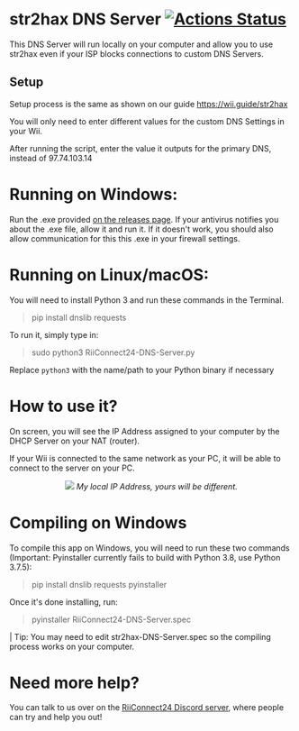 str2hax DNS Server [![Actions Status](https://github.com/urmum-69/strhax-DNS-Server/workflows/Build/badge.svg)](https://github.com/urmum-69/str2hax-DNS-Server/actions)
===

This DNS Server will run locally on your computer and allow you to use str2hax even if your ISP blocks connections to custom DNS Servers.

## Setup

Setup process is the same as shown on our guide
https://wii.guide/str2hax

You will only need to enter different values for the custom DNS Settings in your Wii.

After running the script, enter the value it outputs for the primary DNS, instead of 97.74.103.14


# Running on Windows:

Run the .exe provided [on the releases page](https://github.com/urmum-69/str2hax-DNS-Server/releases). If your antivirus notifies you about the .exe file, allow it and run it. If it doesn't work, you should also allow communication for this this .exe in your firewall settings.

# Running on Linux/macOS:

You will need to install Python 3 and run these commands in the Terminal.

> pip install dnslib requests

To run it, simply type in:

> sudo python3 RiiConnect24-DNS-Server.py

Replace `python3` with the name/path to your Python binary if necessary

# How to use it?

On screen, you will see the IP Address assigned to your computer by the DHCP Server on your NAT (router).

If your Wii is connected to the same network as your PC, it will be able to connect to the server on your PC.

<p align="center">
  <img src="https://i.imgur.com/oageZQ3.jpg">
<i>My local IP Address, yours will be different.</i>
</p>


# Compiling on Windows

To compile this app on Windows, you will need to run these two commands (Important: Pyinstaller currently fails to build with Python 3.8, use Python 3.7.5):
>pip install dnslib requests pyinstaller

Once it's done installing, run:
>pyinstaller RiiConnect24-DNS-Server.spec

| Tip: You may need to edit str2hax-DNS-Server.spec so the compiling process works on your computer.

# Need more help?
You can talk to us over on the [RiiConnect24 Discord server](https://discord.gg/b4Y7jfD), where people can try and help you out!
